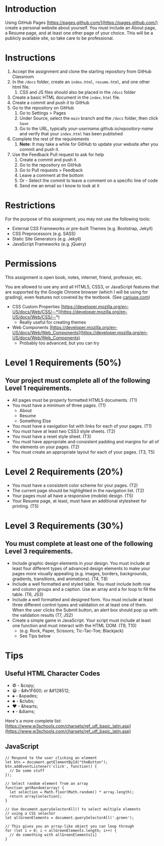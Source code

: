 # Introduction

Using GitHub Pages [https://pages.github.com/](https://pages.github.com/) create a personal website about yourself. You must include an About page, a Resume page, and at least one other page of your choice. This will be a publicly available site, so take care to be professional.

# Instructions

1. Accept the assignment and clone the starting repository from GitHub Classroom
2. In the `/docs` folder, create an `index.html`, `resume.html`, and one other html file.
   1. CSS and JS files should also be placed in the `/docs` folder
3. Create a basic HTML document in the `index.html` file.
4. Create a commit and push it to GitHub
5. Go to the repository on GitHub
   1. Go to Settings > Pages
   2. Under Source, select the `main` branch and the `/docs` folder, then click `Save`
   3. Go to the URL, typically _your-username_.github.io/_repository-name_ and verify that your `index.html` has been published
6. Complete the rest of the requirements
   1. **Note:** It may take a while for GitHub to update your website after you commit and push it.
7. Use the Feedback Pull request to ask for help
   1. Create a commit and push it
   2. Go to the repository on GitHub
   3. Go to Pull requests > Feedback
   4. Leave a comment at the bottom
   5. Or - Select the commit to leave a comment on a specific line of code
   6. Send me an email so I know to look at it


# Restrictions

For the purpose of this assignment, you may not use the following tools:

* External CSS Frameworks or pre-built Themes (e.g. Bootstrap, Jekyll)
* CSS Preprocessors (e.g. SASS)
* Static Site Generators (e.g. Jekyll) 
* JavaScript Frameworks (e.g. jQuery)

# Permissions

This assignment is open book, notes, internet, friend, professor, etc.

You are allowed to use any and all HTML5, CSS3, or JavaScript features that are supported by the Google Chrome browser (which I will be using for grading), even features not covered by the textbook. (See [caniuse.com](https://caniuse.com/))

* CSS Custom Properties [https://developer.mozilla.org/en-US/docs/Web/CSS/--*](https://developer.mozilla.org/en-US/docs/Web/CSS/--*)
  * Really useful for creating themes
* Web Components [https://developer.mozilla.org/en-US/docs/Web/Web_Components](https://developer.mozilla.org/en-US/docs/Web/Web_Components)
  * Probably too advanced, but you can try

# Level 1 Requirements (50%)

## Your project must complete all of the following Level 1 requirements.

* All pages must be properly formatted HTML5 documents. (T1)
* You must have a minimum of three pages. (T1)
  * About
  * Resume
  * Something Else
* You must have a navigation list with links for each of your pages. (T1)
* You must have at least two CSS3 style sheets. (T2)
* You must have a reset style sheet. (T3)
* You must have appropriate and consistent padding and margins for all of the elements on your pages. (T2)
* You must create an appropriate layout for each of your pages. (T3, T5)
  
# Level 2 Requirements (20%)

* You must have a consistent color scheme for your pages. (T2)
* The current page should be highlighted in the navigation list. (T2)
* Your pages must all have a responsive (mobile) design. (T5)
* Your Resume page, at least, must have an additional stylesheet for printing. (T5)

# Level 3 Requirements (30%)

## You must complete at least one of the following Level 3 requirements.

* Include graphic design elements in your design. You must include at least four different types of advanced design elements to make your pages more visually appealing (e.g. images, borders, backgrounds, gradients, transitions, and animations). (T4, T8)
* Include a well formatted and styled table. You must include both row and column groups and a caption. Use an array and a for loop to fill the table. (T6, JS3)
* Include a well formatted and designed form. You must include at least three different control types and validation on at least one of them. When the user clicks the Submit button, an alert box should pop up with the validation results (T7, JS2)
* Create a simple game in JavaScript. Your script must include at least one function and must interact with the HTML DOM. (T9, T10)
  * (e.g. Rock, Paper, Scissors; Tic-Tac-Toe; Blackjack)
  * See Tips below 

# Tips

## Useful HTML Character Codes

* &copy; - \&copy;
* &#x1F600; - \&#x1F600; or \&#128512;
* &spades; - \&spades; 
* &clubs; - \&clubs;
* &hearts; - \&hearts;
* &diams; - \&diams;

Here's a more complete list: [https://www.w3schools.com/charsets/ref_utf_basic_latin.asp](https://www.w3schools.com/charsets/ref_utf_basic_latin.asp)

## JavaScript

```JS
// Respond to the user clicking an element
let btn = document.getElementById("theButton");
btn.addEventListener('click', function() {
  // Do some stuff
});

// Select random element from an array
function getRandom(array) {
  let selection = Math.floor(Math.random() * array.length);
  return array[selection];
}

// Use document.querySelectorAll() to select multiple elements
// using a CSS selector
let allGreenElements = document.querySelectorAll('.green');

// This gives you an array-like object you can loop through
for (let i = 0; i < allGreenElements.length; i++) {
  // do something with allGreenElements[i]
}
```
